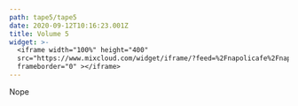 ```yaml
---
path: tape5/tape5
date: 2020-09-12T10:16:23.001Z
title: Volume 5
widget: >-
  <iframe width="100%" height="400"
  src="https://www.mixcloud.com/widget/iframe/?feed=%2Fnapolicafe%2Fnapoli-caf%C3%A8-vol-5%2F"
  frameborder="0" ></iframe>
---
```

Nope